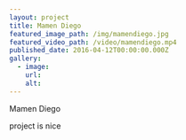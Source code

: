 ```yaml
---
layout: project
title: Mamen Diego
featured_image_path: /img/mamendiego.jpg
featured_video_path: /video/mamendiego.mp4
published_date: 2016-04-12T00:00:00.000Z
gallery:
  - image:
    url:
    alt:
---
```



Mamen Diego

project is nice